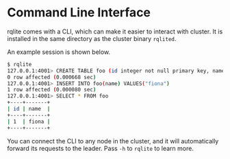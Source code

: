 # Command Line Interface
rqlite comes with a CLI, which can make it easier to interact with cluster. It is installed in the same directory as the cluster binary `rqlited`. 

An example session is shown below.
```bash
$ rqlite
127.0.0.1:4001> CREATE TABLE foo (id integer not null primary key, name text)
0 row affected (0.000668 sec)
127.0.0.1:4001> INSERT INTO foo(name) VALUES("fiona")
1 row affected (0.000080 sec)
127.0.0.1:4001> SELECT * FROM foo
+----+-------+
| id | name  |
+----+-------+
| 1  | fiona |
+----+-------+
```
You can connect the CLI to any node in the cluster, and it will automatically forward its requests to the leader. Pass `-h` to `rqlite` to learn more.
